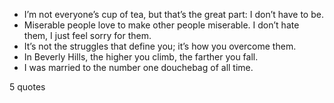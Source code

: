  - I’m not everyone’s cup of tea, but that’s the great part: I don’t have to be.
 - Miserable people love to make other people miserable. I don’t hate them, I just feel sorry for them.
 - It’s not the struggles that define you; it’s how you overcome them.
 - In Beverly Hills, the higher you climb, the farther you fall.
 - I was married to the number one douchebag of all time.

5 quotes